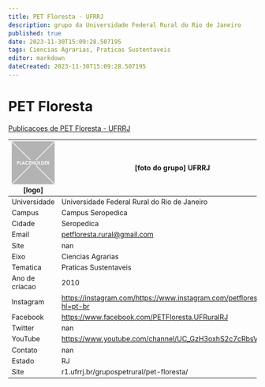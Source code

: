 ```yaml
---
title: PET Floresta - UFRRJ
description: grupo da Universidade Federal Rural do Rio de Janeiro
published: true
date: 2023-11-30T15:09:28.507195
tags: Ciencias Agrarias, Praticas Sustentaveis
editor: markdown
dateCreated: 2023-11-30T15:09:28.507195
---
```


# PET Floresta

[Publicacoes de PET Floresta - UFRRJ](/atividade/115PETFlorestaUFRRJ/feed.md)

| ![placeholder.png](/placeholder.png) [logo] | [foto do grupo] UFRRJ         |
| ------------------------------------------- | ------------------------------------------------- |
| Universidade                                | Universidade Federal Rural do Rio de Janeiro      |
| Campus                                      | Campus Seropedica            |
| Cidade                                      | Seropedica             |
| Email                                       | petfloresta.rural@gmail.com             |
| Site                                        | nan              |
| Eixo                                        | Ciencias Agrarias              |
| Tematica                                    | Praticas Sustentaveis          |
| Ano de criacao                              | 2010        |
| Instagram                                   | https://instagram.com/https://www.instagram.com/petflorestaufrrj/?hl=pt-br         |
| Facebook                                    | https://www.facebook.com/PETFloresta.UFRuralRJ          |
| Twitter                                     | nan           |
| YouTube                                     | https://www.youtube.com/channel/UC_GzH3oxhS2c7cRbsVzGSCQ           |
| Contato                                     | nan         |
| Estado                                      |  RJ            |
| Site                                        | r1.ufrrj.br/grupospetrural/pet-floresta/ |

